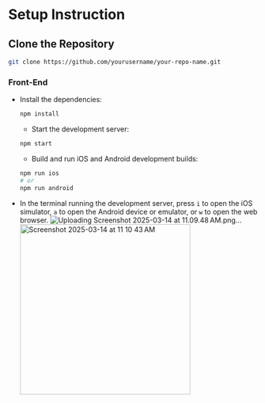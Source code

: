 # Setup Instruction

## Clone the Repository

```sh
git clone https://github.com/yourusername/your-repo-name.git
```

### Front-End

- Install the dependencies:

  ```sh
  npm install
  ```

  - Start the development server:

  ```sh
  npm start
  ```

  - Build and run iOS and Android development builds:

  ```sh
  npm run ios
  # or
  npm run android
  ```
- In the terminal running the development server, press `i` to open the iOS simulator, `a` to open the Android device or emulator, or `w` to open the web browser.
![Uploading Screenshot 2025-03-14 at 11.09.48 AM.png…]()<img width="344" alt="Screenshot 2025-03-14 at 11 10 43 AM" src="https://github.com/user-attachments/assets/861a3017-e5d7-48b0-b141-bdeb8b22dffb" />


